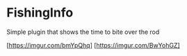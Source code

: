 # FishingInfo
 Simple plugin that shows the time to bite over the rod

[https://imgur.com/bmYpQhq]
[https://imgur.com/BwYohGZ]
